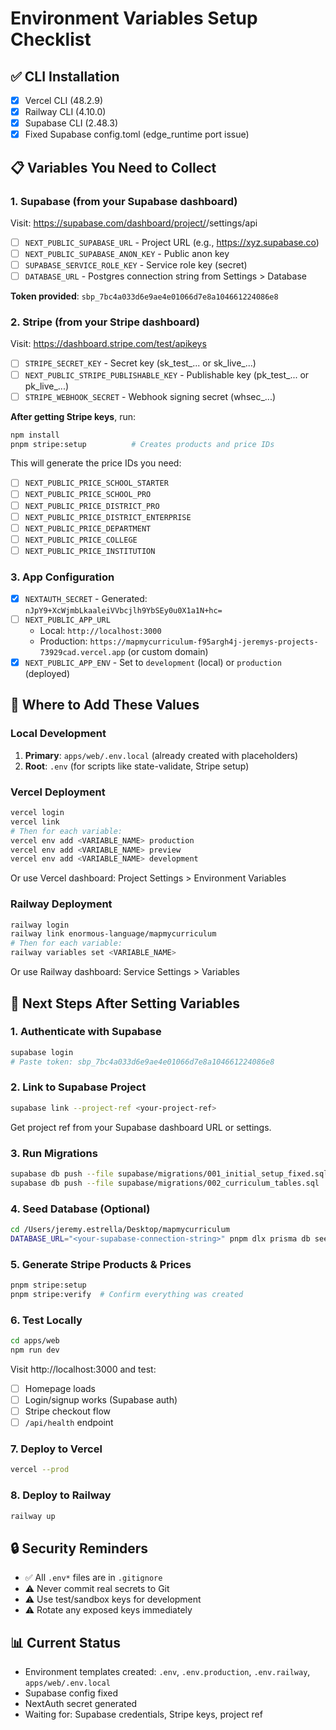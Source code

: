# Environment Variables Setup Checklist

## ✅ CLI Installation
- [x] Vercel CLI (48.2.9)
- [x] Railway CLI (4.10.0)  
- [x] Supabase CLI (2.48.3)
- [x] Fixed Supabase config.toml (edge_runtime port issue)

## 📋 Variables You Need to Collect

### 1. Supabase (from your Supabase dashboard)
Visit: https://supabase.com/dashboard/project/<your-project-ref>/settings/api

- [ ] `NEXT_PUBLIC_SUPABASE_URL` - Project URL (e.g., https://xyz.supabase.co)
- [ ] `NEXT_PUBLIC_SUPABASE_ANON_KEY` - Public anon key
- [ ] `SUPABASE_SERVICE_ROLE_KEY` - Service role key (secret)
- [ ] `DATABASE_URL` - Postgres connection string from Settings > Database

**Token provided**: `sbp_7bc4a033d6e9ae4e01066d7e8a104661224086e8`

### 2. Stripe (from your Stripe dashboard)
Visit: https://dashboard.stripe.com/test/apikeys

- [ ] `STRIPE_SECRET_KEY` - Secret key (sk_test_... or sk_live_...)
- [ ] `NEXT_PUBLIC_STRIPE_PUBLISHABLE_KEY` - Publishable key (pk_test_... or pk_live_...)
- [ ] `STRIPE_WEBHOOK_SECRET` - Webhook signing secret (whsec_...)

**After getting Stripe keys**, run:
```bash
npm install
pnpm stripe:setup          # Creates products and price IDs
```

This will generate the price IDs you need:
- [ ] `NEXT_PUBLIC_PRICE_SCHOOL_STARTER`
- [ ] `NEXT_PUBLIC_PRICE_SCHOOL_PRO`
- [ ] `NEXT_PUBLIC_PRICE_DISTRICT_PRO`
- [ ] `NEXT_PUBLIC_PRICE_DISTRICT_ENTERPRISE`
- [ ] `NEXT_PUBLIC_PRICE_DEPARTMENT`
- [ ] `NEXT_PUBLIC_PRICE_COLLEGE`
- [ ] `NEXT_PUBLIC_PRICE_INSTITUTION`

### 3. App Configuration
- [x] `NEXTAUTH_SECRET` - Generated: `nJpY9+XcWjmbLkaaleiVVbcjlh9YbSEy0u0X1a1N+hc=`
- [ ] `NEXT_PUBLIC_APP_URL` 
  - Local: `http://localhost:3000`
  - Production: `https://mapmycurriculum-f95argh4j-jeremys-projects-73929cad.vercel.app` (or custom domain)
- [x] `NEXT_PUBLIC_APP_ENV` - Set to `development` (local) or `production` (deployed)

## 📝 Where to Add These Values

### Local Development
1. **Primary**: `apps/web/.env.local` (already created with placeholders)
2. **Root**: `.env` (for scripts like state-validate, Stripe setup)

### Vercel Deployment
```bash
vercel login
vercel link
# Then for each variable:
vercel env add <VARIABLE_NAME> production
vercel env add <VARIABLE_NAME> preview
vercel env add <VARIABLE_NAME> development
```

Or use Vercel dashboard: Project Settings > Environment Variables

### Railway Deployment
```bash
railway login
railway link enormous-language/mapmycurriculum
# Then for each variable:
railway variables set <VARIABLE_NAME>
```

Or use Railway dashboard: Service Settings > Variables

## 🚀 Next Steps After Setting Variables

### 1. Authenticate with Supabase
```bash
supabase login
# Paste token: sbp_7bc4a033d6e9ae4e01066d7e8a104661224086e8
```

### 2. Link to Supabase Project
```bash
supabase link --project-ref <your-project-ref>
```
Get project ref from your Supabase dashboard URL or settings.

### 3. Run Migrations
```bash
supabase db push --file supabase/migrations/001_initial_setup_fixed.sql
supabase db push --file supabase/migrations/002_curriculum_tables.sql
```

### 4. Seed Database (Optional)
```bash
cd /Users/jeremy.estrella/Desktop/mapmycurriculum
DATABASE_URL="<your-supabase-connection-string>" pnpm dlx prisma db seed
```

### 5. Generate Stripe Products & Prices
```bash
pnpm stripe:setup
pnpm stripe:verify  # Confirm everything was created
```

### 6. Test Locally
```bash
cd apps/web
npm run dev
```
Visit http://localhost:3000 and test:
- [ ] Homepage loads
- [ ] Login/signup works (Supabase auth)
- [ ] Stripe checkout flow
- [ ] `/api/health` endpoint

### 7. Deploy to Vercel
```bash
vercel --prod
```

### 8. Deploy to Railway
```bash
railway up
```

## 🔒 Security Reminders
- ✅ All `.env*` files are in `.gitignore`
- ⚠️ Never commit real secrets to Git
- ⚠️ Use test/sandbox keys for development
- ⚠️ Rotate any exposed keys immediately

## 📊 Current Status
- Environment templates created: `.env`, `.env.production`, `.env.railway`, `apps/web/.env.local`
- Supabase config fixed
- NextAuth secret generated
- Waiting for: Supabase credentials, Stripe keys, project ref
